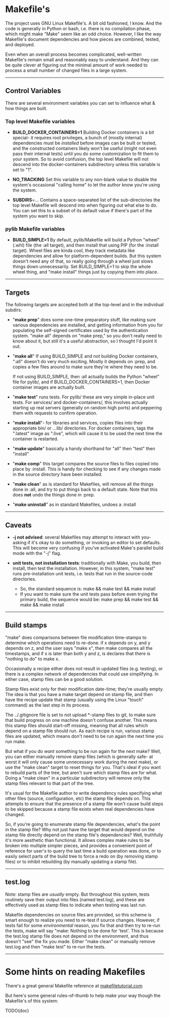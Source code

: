 
# Makefile's

The project uses GNU Linux Makefile's.  A bit old fashioned, I know.  And the
code is generally in Python or bash, i.e. there is no compilation phase, which might
make "Make" seem like an odd choice.  However, I like the way Makefile's
document dependencies and how pieces are combined, tested, and deployed.

Even when an overall process becomes complicated, well-written Makefile's
remain small and reasonably easy to understand.  And they can be quite clever at figuring out the minimal amount of work needed to process a small number of changed files in a large system.


- - -

## Control Variables

There are several environment variables you can set to influence what & how things are built.


### Top level Makefile variables


- **BUILD_DOCKER_CONTAINERS=1**
Building Docker containers is a bit special- it requires root privileges, a bunch of (mostly internal) dependencies must be *installed* before images can be built or tested, and the constructed containers likely won't be useful (might not even pass their internal tests) until you do some customization to fit them to your system.  So to avoid confusion, the top level Makefile will not descend into the docker-containers subdirectory unless this variable is set to "1".

- **NO_TRACKING**
Set this variable to any non-blank value to disable the system's occasional "calling home" to let
the author know you're using the system.

- **SUBDIRS**=...
Contains a space-separated list of the sub-directories the top level Makefile will descend into when figuring out what else to do.  You can set this to a subset of its default value if there's part of the system you want to skip.


### pylib Makefile variables

- **BUILD_SIMPLE=1**
By default, pylib/Makefile will build a Python "wheel" (.whl) file (the :all target), and then install that using PIP (for the :install target).  Wheel files are kinda cool, they track metadata like dependencies and allow for platform-dependent builds.  But this system doesn't need any of that, so really going through a wheel just slows things down unnecessarily.  Set BUILD_SIMPLE=1 to skip the whole wheel thing, and "make install" things just by copying them into place.


- - -

## Targets

The following targets are accepted both at the top-level and in the individual subdirs:

  * "**make prep**" does some one-time preparatory
    stuff, like making sure various dependencies are installed, and getting
    information from you for populating the self-signed certificates used by
    the authentication system.  "make all" depends on "make prep," so you don't really
    need to know about it, but still it's a useful abstraction, so I thought I'd point it out.

  * "**make all**" If using BUILD_SIMPLE and not building Docker containers, ":all" doesn't do very much exciting.  Mostly it depends on :prep, and copies a few files around to make sure they're where they need to be.  

     If not using BUILD_SIMPLE, then :all actually builds the Python "wheel" file for pylib/,
     and if BUILD_DOCKER_CONTAINERS=1, then Docker container images are actually built.
  
  * "**make test**" runs tests.  For pylib/ these are very simple in-place unit tests.  For services/ and docker-containers/, this involves actually starting up real servers (generally on random high ports) and peppering them with requests to confirm operation.
  
  * "**make install**"- for libraries and services, copies files into their
    appropriate bin/ or ...lib/ directories.  For docker containers, tags
    the ":latest" image as ":live", which will cause it to be used
    the next time the container is restarted.

  * "**make update**" basically a handy shorthand for "all" then "test" then "install"

  * "**make comp**" this target compares the source files to files copied into place by :install.  This is handy for checking to see if any changes made in the source directory have been installed.

  * "**make clean**" as is standard for Makefiles, will remove all the things done in :all, and try to put things back to a default state.  Note that this does **not** undo the things done in :prep.
 
  * "**make uninstall**" as in standard Makefiles, undoes a :install 


- - -

## Caveats

- **-j not advised**:  several Makefiles may attempt to interact with you- asking if it's okay to do something, or invoking an editor to set defaults.  This will become very confusing if you've activated Make's parallel build mode with the "-j" flag.
 
- **unit tests, not installation tests**: traditionally with Make, you build, then install, then test the installation.  However, in this system, "make test" runs pre-installation unit tests, i.e. tests that run in the source-code directories.
    - So, the standard sequence is:  make && make test && make install
    - If you want to make sure the unit tests pass before even trying the primary build, the sequence would be:  make prep && make test && make && make install


- - -

## Build stamps


"make" does comparisons between file modification time-stamps to determine
which operations need to re-done.  if x depends on y, and y depends on z, and
the user says "make x", then make compares all the timestamps, and if x is
later than both y and z, is declares that there is "nothing to do" to make x.

Occasionally a recipe either does not result in updated files (e.g. testing), or there is a complex network of dependencies that could use simplifying.  In either case, stamp files can be a good solution.

Stamp files exist only for their modification date-time; they're usually
empty.  The idea is that you have a make target depend on stamp file, and then
have the recipe update that stamp (usually using the Linux "touch"
command) as the last step in its process.

The ../.gitignore file is set to not upload *-stamp files to git, to make
sure that build progress on one machine doesn't confuse another.  This means
this stamp files should start-off missing, meaning that all rules which
depend on a stamp file should run.  As each recipe is run, various stamp files
are updated, which means don't need to be run again the next time you run
make.

But what if you do *want* something to be run again for the next make?  Well,
you can either manually remove stamp files (which is generally safe- at worst
it will only cause some unnecessary work during the next make), or use the
"make clean" target to reset things for you.  That's ideal if you want to
rebuild parts of the tree, but aren't sure which stamp files are for what.
Doing a "make clean" in a particular subdirectory will remove only the stamp
files relevant to that part of the tree.

It's usual for the Makefile author to write dependency rules specifying what
other files (source, configuration, etc) the stamp file depends on.  This
attempts to ensure that the presence of a stamp file won't cause build steps to
be skipped because a stamp file exists when real dependencies have changed.

So, if you're going to enumerate stamp file dependencies, what's the point in
the stamp file?  Why not just have the target that would depend on the stamp
file directly depend on the stamp file's dependencies?  Well, truthfully it's
more aesthetic than functional.  It allows complex make rules to be broken
into multiple simpler pieces, and provides a convenient point of reference for
user's to query the last time a build operation was done, or to easily select
parts of the build tree to force a redo on (by removing stamp files) or to
inhibit rebuilding (by manually updating a stamp file).


- - -

## test.log

Note: stamp files are *usually* empty.  But throughout this system, tests
routinely save their output into files (named test.log), and these are effectively
used as stamp files to indicate when testing was last run.

Makefile dependencies on source files are provided, so this scheme is smart enough to
realize you need to re-test if source changes.  However, if tests fail for
some *environmental* reason, you fix that and then try to re-run the tests,
make will say "make: Nothing to be done for 'test'.  This is because the
test.log stamp file does not depend on the environment, and thus doesn't
"see" the fix you made.  Either "make clean" or manually remove test.log
and then "make test" to re-run the tests.


- - - 

# Some hints on reading Makefiles

There's a great general Makefile reference at [makefiletutorial.com](https://makefiletutorial.com/)

But here's some general rules-of-thumb to help make your way though the Makefile's of this system:

TODO(doc)
